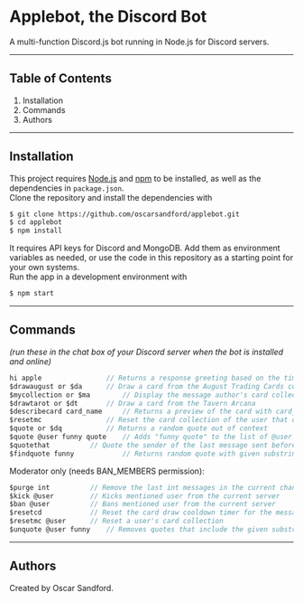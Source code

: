 # Applebot, the Discord Bot
A multi-function Discord.js bot running in Node.js for Discord servers.
<hr>

## Table of Contents
1. Installation
2. Commands
3. Authors

<hr>

## Installation

This project requires [Node.js](https://nodejs.org/) and [npm](https://www.npmjs.com/) to be installed, as well as the dependencies in `package.json`. <br>
Clone the repository and install the dependencies with
```sh
$ git clone https://github.com/oscarsandford/applebot.git
$ cd applebot
$ npm install
```

It requires API keys for Discord and MongoDB. Add them as environment variables as needed, or use the code in this repository as a starting point for your own systems. <br>
Run the app in a development environment with
```sh
$ npm start
```

<hr>

## Commands
*(run these in the chat box of your Discord server when the bot is installed and online)*

```js
hi apple        		// Returns a response greeting based on the time of day
$drawaugust or $da		// Draw a card from the August Trading Cards collection
$mycollection or $ma  		// Display the message author's card collection
$drawtarot or $dt		// Draw a card from the Tavern Arcana
$describecard card_name		// Returns a preview of the card with card_name, if it exists
$resetmc     			// Reset the card collection of the user that called it
$quote or $dq 			// Returns a random quote out of context
$quote @user funny quote	// Adds "funny quote" to the list of @user's quotes
$quotethat			// Quote the sender of the last message sent before this command
$findquote funny			// Returns random quote with given substring
```

Moderator only (needs BAN_MEMBERS permission):
```js
$purge int   		// Remove the last int messages in the current channel, up to 50
$kick @user   		// Kicks mentioned user from the current server
$ban @user   		// Bans mentioned user from the current server
$resetcd        	// Reset the card draw cooldown timer for the message author
$resetmc @user    	// Reset a user's card collection
$unquote @user funny 	// Removes quotes that include the given substring (removes "funny quote")
```

<hr>

## Authors
Created by Oscar Sandford.
